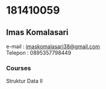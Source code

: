 # 181410059
## Imas Komalasari
e-mail : imaskomalasari38@gmail.com
<br>Telepon : 0895357798449
### Courses
Struktur Data II
